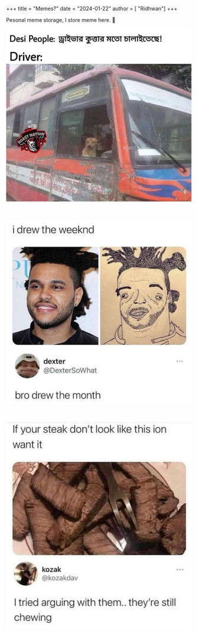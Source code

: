 +++
title = "Memes?"
date = "2024-01-22"
author = [ "Ridhwan"]
+++

Pesonal meme storage, I store meme here. 👶

![1](/images/memes/dog1.png)

<br>

![2](/images/memes/weekend.png)

<br>

![3](/images/memes/khaown.png)

<br>

